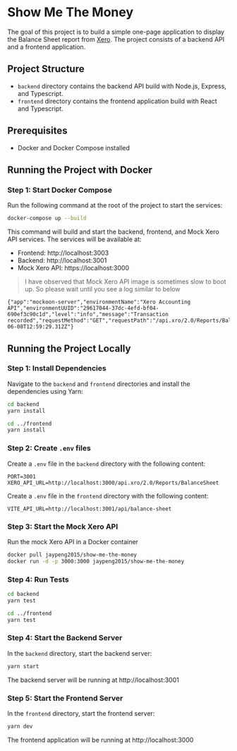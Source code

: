 # Show Me The Money

The goal of this project is to build a simple one-page application to display the Balance Sheet report from [Xero](https://www.xero.com/au/). The project consists of a backend API and a frontend application.

## Project Structure
- `backend` directory contains the backend API build with Node.js, Express, and Typescript.
- `frontend` directory contains the frontend application build with React and Typescript.

## Prerequisites

- Docker and Docker Compose installed

## Running the Project with Docker

### Step 1: Start Docker Compose

Run the following command at the root of the project to start the services:
```bash
docker-compose up --build
```
This command will build and start the backend, frontend, and Mock Xero API services. The services will be available at:
- Frontend: http://localhost:3003
- Backend: http://localhost:3001
- Mock Xero API: https://localhost:3000

> I have observed that Mock Xero API image is sometimes slow to boot up. So please wait until you see a log similar to below
```
{"app":"mockoon-server","environmentName":"Xero Accounting API","environmentUUID":"29617044-37dc-4efd-bf04-690ef3c90c1d","level":"info","message":"Transaction recorded","requestMethod":"GET","requestPath":"/api.xro/2.0/Reports/BalanceSheet","requestProxied":false,"responseStatus":200,"timestamp":"2024-06-08T12:59:29.312Z"}
```

## Running the Project Locally

### Step 1: Install Dependencies

Navigate to the `backend` and `frontend` directories and install the dependencies using Yarn:

```bash
cd backend
yarn install

cd ../frontend
yarn install
```

### Step 2: Create `.env` files

Create a `.env` file in the `backend` directory with the following content:
```
PORT=3001
XERO_API_URL=http://localhost:3000/api.xro/2.0/Reports/BalanceSheet
```
Create a `.env` file in the `frontend` directory with the following content:
```
VITE_API_URL=http://localhost:3001/api/balance-sheet
```

### Step 3: Start the Mock Xero API

Run the mock Xero API in a Docker container

```bash
docker pull jaypeng2015/show-me-the-money
docker run -d -p 3000:3000 jaypeng2015/show-me-the-money
```

### Step 4: Run Tests

```bash
cd backend
yarn test

cd ../frontend
yarn test
```

### Step 4: Start the Backend Server

In the `backend` directory, start the backend server:
```bash
yarn start
```

The backend server will be running at http://localhost:3001

### Step 5: Start the Frontend Server

In the `frontend` directory, start the frontend server:
```bash
yarn dev
```

The frontend application will be running at http://localhost:3000

